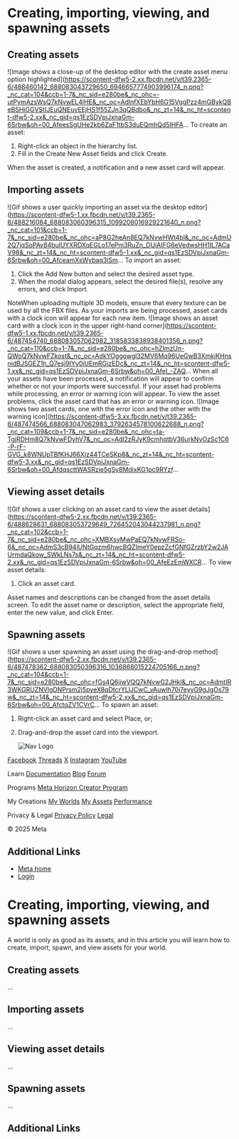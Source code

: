 # Creating, importing, viewing, and spawning assets

## Creating assets

 ![Image shows a close-up of the desktop editor with the create asset menu option
highlighted](https://scontent-dfw5-2.xx.fbcdn.net/v/t39.2365-6/488460142_688083043729650_6946657774903996174_n.png?_nc_cat=104&ccb=1-7&_nc_sid=e280be&_nc_ohc=-utPymAzsWsQ7kNvwEL4lHE&_nc_oc=AdlnfXEbYbH6G15VggPzz4mGBykQBeBSHiGGVStIJEuQNEuvEEjHS1f55ZJn3qQBdbo&_nc_zt=14&_nc_ht=scontent-dfw5-2.xx&_nc_gid=qs1EzSDVpiJxnaGm-6Srbw&oh=00_AfeesSgUHe2kb6ZaF1tbS3duEQmhQd5IHFA...
 To create an asset:
1. Right-click an object in the hierarchy list.
2. Fill in the Create New Asset fields and click Create.

 When the asset is created, a notification and a new asset card will appear.  

## Importing assets

 ![Gif shows a user quickly importing an asset via the desktop editor](https://scontent-dfw5-1.xx.fbcdn.net/v/t39.2365-6/488216084_688083060396315_1099208016929221640_n.png?_nc_cat=101&ccb=1-7&_nc_sid=e280be&_nc_ohc=aP8G2heAn8EQ7kNvwHWt4bl&_nc_oc=AdmU2Q7jqSoPAv84bulUYXRDXqEGLo17ePm3RuZn_DUiAIFG6eVedwsHH1IL7ACaV98&_nc_zt=14&_nc_ht=scontent-dfw5-1.xx&_nc_gid=qs1EzSDVpiJxnaGm-6Srbw&oh=00_AfceamXsWybaq3lSm...
 To import an asset:
1. Click the Add New button and select the desired asset type.
2. When the modal dialog appears, select the desired file(s), resolve any errors,
and click Import.

 NoteWhen uploading multiple 3D models, ensure that every texture can be used by all
the FBX files. As your imports are being processed, asset cards with a clock icon will appear
for each new item. ![Image shows an asset card with a clock icon in the upper right-hand corner](https://scontent-dfw5-1.xx.fbcdn.net/v/t39.2365-6/487454740_688083057062982_3185833838938401356_n.png?_nc_cat=110&ccb=1-7&_nc_sid=e280be&_nc_ohc=hZlmzUn-QWoQ7kNvwFZkost&_nc_oc=AdkYOggowgl32MV6Mq96UeGwB3XmkjKHnsnidBJSGEZ1h_Q7esj9IYy0iUEmRGizEDc&_nc_zt=14&_nc_ht=scontent-dfw5-1.xx&_nc_gid=qs1EzSDVpiJxnaGm-6Srbw&oh=00_AfeI_-ZAQ...
 When all your assets have been processed, a notification will appear to confirm
whether or not your imports were successful. If your asset had problems while
processing, an error or warning icon will appear. To view the asset problems,
click the asset card that has an error or warning icon. ![Image shows two asset cards, one with the error icon and the other with the
warning icon](https://scontent-dfw5-3.xx.fbcdn.net/v/t39.2365-6/487474566_688083047062983_3792634578100622688_n.png?_nc_cat=109&ccb=1-7&_nc_sid=e280be&_nc_ohc=ta-TgjRDHm8Q7kNvwFDyhV7&_nc_oc=Adl2zRJyK9cmhqtbV36urkNvOzSc1C6-P-rF-GVG_k8WNUpTBfKHJ66Xjz44TCeSKp8&_nc_zt=14&_nc_ht=scontent-dfw5-3.xx&_nc_gid=qs1EzSDVpiJxnaGm-6Srbw&oh=00_AfdqscttWASRzie5gSy8MdixKG1pc9RYzf...

## Viewing asset details

 ![Gif shows a user clicking on an asset card to view the asset details](https://scontent-dfw5-2.xx.fbcdn.net/v/t39.2365-6/488628631_688083053729649_726452043044237981_n.png?_nc_cat=102&ccb=1-7&_nc_sid=e280be&_nc_ohc=XMBXsyMwPaEQ7kNvwFRSo-6&_nc_oc=AdmS3cB94lUNtGqzm6hwcBQZImeY0epzZcfGNfGZrzbY2w2JAUrmdaQkow_SWkLNs7s&_nc_zt=14&_nc_ht=scontent-dfw5-2.xx&_nc_gid=qs1EzSDVpiJxnaGm-6Srbw&oh=00_AfeEzEmWXCR...
 To view asset details:
1. Click an asset card.

 Asset names and descriptions can be changed from the asset details screen. To
edit the asset name or description, select the appropriate field, enter the new
value, and click Enter.  

## Spawning assets

 ![Gif shows a user spawning an asset using the drag-and-drop method](https://scontent-dfw5-2.xx.fbcdn.net/v/t39.2365-6/487478362_688083050396316_1036868015224705166_n.png?_nc_cat=104&ccb=1-7&_nc_sid=e280be&_nc_ohc=fGs4Q6jiwVQQ7kNvwG2JHkl&_nc_oc=AdmtIR3WKGRUZNVlgDNPrsm2j5pyeX8qDtcrYLlJCwC_vAuwlh70i7eyyG9gJgOs79w&_nc_zt=14&_nc_ht=scontent-dfw5-2.xx&_nc_gid=qs1EzSDVpiJxnaGm-6Srbw&oh=00_AfctqZV1CVrC...
 To spawn an asset:
1. Right-click an asset card and select Place, or;
2. Drag-and-drop the asset card into the viewport.

    ![Nav Logo](https://static.xx.fbcdn.net/rsrc.php/yE/r/3SoBlk8EqOQ.svg)


[Facebook](https://www.facebook.com/MetaHorizon/)
[Threads](https://www.threads.com/@metahorizon)
[X](https://x.com/MetaHorizon)
[Instagram](https://www.instagram.com/metahorizon/)
[YouTube](https://www.youtube.com/@MetaQuestVR)

 Learn
[Documentation](https://developers.meta.com/horizon-worlds/learn/documentation/)
[Blog](https://developers.meta.com/horizon/blog/)
[Forum](https://communityforums.atmeta.com/t5/Creator-Forum/ct-p/Meta_Horizon_Creator_Forums)

 Programs
[Meta Horizon Creator Program](https://developers.meta.com/horizon-worlds/programs/)

 My Creations
[My Worlds](https://horizon.meta.com/creator/worlds_all/?utm_source=horizon_worlds_creator)
[My Assets](https://horizon.meta.com/creator/assets/?utm_source=horizon_worlds_creator)
[Performance](https://horizon.meta.com/creator/performance/traces/?utm_source=horizon_worlds_creator)

 Privacy & Legal
[Privacy Policy](https://www.meta.com/legal/privacy-policy/)
[Legal](https://www.meta.com/legal/supplemental-terms-of-service/)

 © 2025 Meta

## Additional Links
- [Meta home](https://developers.meta.com/horizon-worlds/)
- [Login](https://developers.meta.com/login/?redirect_uri=https%3A%2F%2Fdevelopers.meta.com%2Fhorizon-worlds%2Flearn%2Fdocumentation%2Fdesktop-editor%2Fassets%2Fcreating-importing-viewing-and-spawning-assets%2F)

# Creating, importing, viewing, and spawning assets

 A world is only as good as its assets, and in this article you will learn how to
create, import, spawn, and view assets for your world.  
## Creating assets
...
## Importing assets
...
## Viewing asset details
...
## Spawning assets
...
## Additional Links
